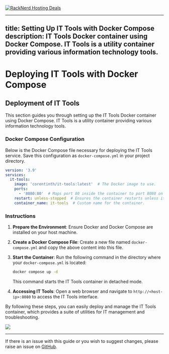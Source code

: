 <a href="https://my.racknerd.com/aff.php?aff=5792ref=techdox.nz" target="_blank">
    <img src="https://racknerd.com/banners/728x90.gif" alt="RackNerd Hosting Deals">
</a>

---
title: Setting Up IT Tools with Docker Compose
description: IT Tools Docker container using Docker Compose. IT Tools is a utility container providing various information technology tools.
---

# Deploying IT Tools with Docker Compose

## Deployment of IT Tools

This section guides you through setting up the IT Tools Docker container using Docker Compose. IT Tools is a utility container providing various information technology tools.

### Docker Compose Configuration

Below is the Docker Compose file necessary for deploying the IT Tools service. Save this configuration as `docker-compose.yml` in your project directory.

```yaml
version: '3.9'
services:
  it-tools:
    image: 'corentinth/it-tools:latest'  # The Docker image to use.
    ports:
      - '8080:80'  # Maps port 80 inside the container to port 8080 on the host.
    restart: unless-stopped  # Ensures the container restarts unless it is explicitly stopped.
    container_name: it-tools  # Custom name for the container.
```

### Instructions

1. **Prepare the Environment**:
   Ensure Docker and Docker Compose are installed on your host machine.

2. **Create a Docker Compose File**:
   Create a new file named `docker-compose.yml` and copy the above content into this file.

3. **Start the Container**:
   Run the following command in the directory where your `docker-compose.yml` is located:
   ```bash
   docker compose up -d
   ```
   This command starts the IT Tools container in detached mode.

4. **Accessing IT Tools**:
   Open a web browser and navigate to `http://<host-ip>:8080` to access the IT Tools interface.

By following these steps, you can easily deploy and manage the IT Tools container, which provides a suite of utilities for IT management and troubleshooting.

<a href="https://www.buymeacoffee.com/techdox"><img src="https://img.buymeacoffee.com/button-api/?text=Buy me a cup of tea&emoji=🍵&slug=techdox&button_colour=FFDD00&font_colour=000000&font_family=Cookie&outline_colour=000000&coffee_colour=ffffff" /></a>


---

If there is an issue with this guide or you wish to suggest changes, please raise an issue on [GitHub](https://github.com/Techdox/techdox-docs).
